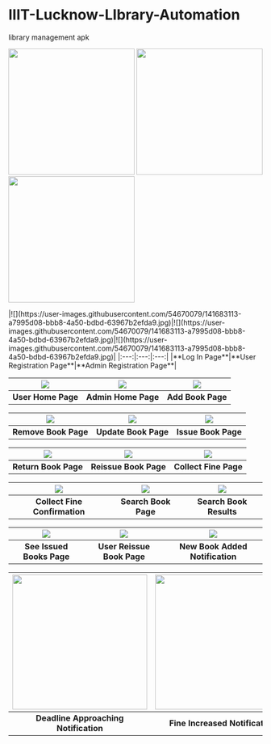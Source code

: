 # IIIT-Lucknow-LIbrary-Automation
library management apk
<p float="middle">
<img src="https://user-images.githubusercontent.com/54670079/141683113-a7995d08-bbb8-4a50-bdbd-63967b2efda9.jpg" width="250" />
<img src="https://user-images.githubusercontent.com/54670079/141683165-602ff101-2db7-4747-b02e-144d4e9f415a.jpg" width="250" />
<img src="https://user-images.githubusercontent.com/54670079/141683169-56b9cea5-38ed-41e7-ae7a-4dac3204011f.jpg" width="250" />
</p>
|![](https://user-images.githubusercontent.com/54670079/141683113-a7995d08-bbb8-4a50-bdbd-63967b2efda9.jpg)|![](https://user-images.githubusercontent.com/54670079/141683113-a7995d08-bbb8-4a50-bdbd-63967b2efda9.jpg)|![](https://user-images.githubusercontent.com/54670079/141683113-a7995d08-bbb8-4a50-bdbd-63967b2efda9.jpg)|
|:---:|:---:|:---:|
|**Log In Page**|**User Registration Page**|**Admin Registration Page**|

|![](Screenshots/User_Home_Page.png)|![](Screenshots/Admin_Home_Page.png)|![](Screenshots/Add_Book_Page.png)|
|:---:|:---:|:---:|
|**User Home Page**|**Admin Home Page**|**Add Book Page**|

|![](Screenshots/Remove_Book_Page.png)|![](Screenshots/Update_Book_Page.png)|![](Screenshots/Issue_Book_Page.png)|
|:---:|:---:|:---:|
|**Remove Book Page**|**Update Book Page**|**Issue Book Page**|

|![](Screenshots/Return_Book_Page.png)|![](Screenshots/Reissue_Book_Page.png)|![](Screenshots/Collect_Fine_Page.png)|
|:---:|:---:|:---:|
|**Return Book Page**|**Reissue Book Page**|**Collect Fine Page**|

|![](Screenshots/Collect_Fine_Confirmation_Page.png)|![](Screenshots/Search_Book_Page.png)|![](Screenshots/Search_Book_Results.png)|
|:---:|:---:|:---:|
|**Collect Fine Confirmation**|**Search Book Page**|**Search Book Results**|

|![](Screenshots/See_Issued_Books_Page.png)|![](Screenshots/User_Reissue_Book_Page.png)|![](Screenshots/New_Book_Added_Notification.png)|
|:---:|:---:|:---:|
|**See Issued Books Page**|**User Reissue Book Page**|**New Book Added Notification**|

|<img src=Screenshots/Deadline_Approaching_Notification.png width="267">|<img src=Screenshots/Fine_Increased_Notification.png width="267">|
|:---:|:---:|
|**Deadline Approaching Notification**|**Fine Increased Notification**|

